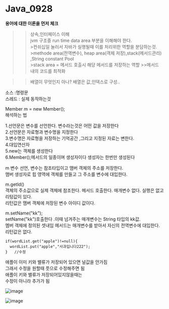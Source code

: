 # Java_0928  
  
  
  
  
**용어에 대한 이론을 먼저 체크**  
  
>>상속,인터페이스 이해  
>> jvm 구조중 run time data area 부분을 이해해야 한다.  
              >컨쉬십일 눌러서 자바가 실행될때 이를 처리위한 역할을 분담하는것.  
              >methode area(전역변수), heap area(객체 저장),stack(메서드관리) ,String constant Pool  
              >stack area = 메서드 호출시 해당 메서드를 저장하는 역할 >>메서드 내의 코드를 최적화  
  
>>배열이 무엇인지 아나? 배열은 값,인덱스로 구성..  
  
소스 :명령문  
스레드 : 실제 동작하는것  
  
  
Member m = new Member();  
해석하는 법  
  
1.선언문은 변수를 선언한다. 변수라는것은 어떤 값을 저장한다  
2.선언문은 자료형과 변수명을 지정한다  
3.변수명은 자료형을 저장하는 기억공간 ,그리고 지정된 자료는 변한다.  
4.대입연산자  
5.new는 객체를 생성한다  
6.Member();메서드의 일종이며 생성자이다 생성자는 한번만 생성된다
  
m 변수 선언, 변수는 참조타입이고 맴버 객체의 주소를 저장한다.  
맴버 생성자로 힙 영역에 객체를 만들고 그 주소를 변수에 대입한다.  
  
  
  
m.getId()  
객체의 주소값으로 실제 객체에 참조한다. 메서드 호출한다. 매개변수 없다. 실행은 없고 리텅값이 있다.  
리턴값은 맴버 객체에 저장된 변수 아이디 값이다.  
  
  
m.setName("kk");  
setName("kk")호출한다 .이때 넘겨주는 매개변수는 String 타입의 kk값.  
멤버 객체에 정의된 셋내임 메서드는 매개변수를 받아서 자신의 전역변수에 대입한다.  
리턴값은 없다.  
  
  
```
if(wordList.get("apple")!=null){
  wordList.put("apple","사과입니다222");
}   //수정
```
애플이 이미 키와 밸류가 저장되어 있으면 널값을 안가짐  
그래서 수정을 원할때 풋으로 수정해주면 됨  
애플이 키와 밸류가 저장되어있지않을때는  
수정이 아니라 추가가 됨  
  
![image](https://user-images.githubusercontent.com/80766275/192667469-c687502f-af9c-4ddf-bc52-e9fc380425a8.png)
  
  
  
  
![image](https://user-images.githubusercontent.com/80766275/192668063-ec2c7935-0ba5-4302-96ac-999eedb3d692.png)
  
  
  
  
